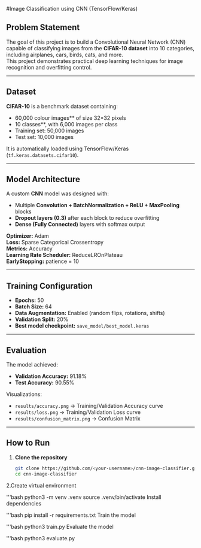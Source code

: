 #Image Classification using CNN (TensorFlow/Keras)

##  Problem Statement
The goal of this project is to build a Convolutional Neural Network (CNN) capable of classifying images from the **CIFAR-10 dataset** into 10 categories, including airplanes, cars, birds, cats, and more.  
This project demonstrates practical deep learning techniques for image recognition and overfitting control.

---

##  Dataset
**CIFAR-10** is a benchmark dataset containing:
- 60,000 colour images** of size 32×32 pixels  
- 10 classes**, with 6,000 images per class  
- Training set: 50,000 images  
- Test set: 10,000 images  

It is automatically loaded using TensorFlow/Keras (`tf.keras.datasets.cifar10`).

---

## Model Architecture
A custom **CNN** model was designed with:
- Multiple **Convolution + BatchNormalization + ReLU + MaxPooling** blocks  
- **Dropout layers (0.3)** after each block to reduce overfitting  
- **Dense (Fully Connected)** layers with softmax output  

**Optimizer:** Adam  
**Loss:** Sparse Categorical Crossentropy  
**Metrics:** Accuracy  
**Learning Rate Scheduler:** ReduceLROnPlateau  
**EarlyStopping:** patience = 10  

---

## Training Configuration
- **Epochs:** 50  
- **Batch Size:** 64  
- **Data Augmentation:** Enabled (random flips, rotations, shifts)  
- **Validation Split:** 20%  
- **Best model checkpoint:** `save_model/best_model.keras`

---

## Evaluation
The model achieved:
- **Validation Accuracy:** 91.18%  
- **Test Accuracy:** 90.55%  

Visualizations:
- `results/accuracy.png` → Training/Validation Accuracy curve  
- `results/loss.png` → Training/Validation Loss curve  
- `results/confusion_matrix.png` → Confusion Matrix  

---

##  How to Run
1. **Clone the repository**
   ```bash
   git clone https://github.com/<your-username>/cnn-image-classifier.git
   cd cnn-image-classifier
   
2.Create virtual environment

'''bash
python3 -m venv .venv
source .venv/bin/activate
Install dependencies

'''bash
pip install -r requirements.txt
Train the model

'''bash
python3 train.py
Evaluate the model

'''bash
python3 evaluate.py
